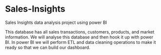 # Sales-Insights
Sales Insights data analysis project using power BI

This database has all sales transactions, customers, products, and market information. We will analyse this database and then hook it up with power BI. In power BI we will perform ETL and data cleaning operations to make it ready so that we can build our dashboard.
